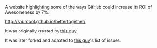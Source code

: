 A website highlighting some of the ways GitHub could increase its ROI of Awesomeness
by 7%.

<http://shurcool.github.io/bettertogether/>

It was originally created by [this guy](https://github.com/gjtorikian).

It was later forked and adapted to [this guy](https://github.com/shurcooL)'s list of issues.
